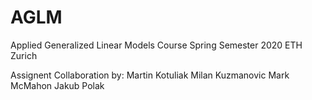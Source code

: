 # AGLM
Applied Generalized Linear Models Course
Spring Semester 2020
ETH Zurich

Assignent Collaboration by:
Martin Kotuliak
Milan Kuzmanovic
Mark McMahon
Jakub Polak
